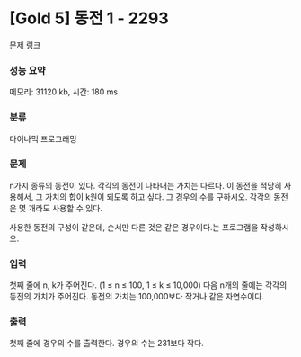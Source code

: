 # [Gold 5] 동전 1 - 2293

[문제 링크](https://www.acmicpc.net/problem/2293)

###  성능 요약

메모리: 31120 kb, 시간: 180 ms

### 분류  

다이나믹 프로그래밍

### 문제

n가지 종류의 동전이 있다. 각각의 동전이 나타내는 가치는 다르다. 이 동전을 적당히 사용해서, 그 가치의 합이 k원이 되도록 하고 싶다. 그 경우의 수를 구하시오. 각각의 동전은 몇 개라도 사용할 수 있다.

사용한 동전의 구성이 같은데, 순서만 다른 것은 같은 경우이다.는 프로그램을 작성하시오.

### 입력

첫째 줄에 n, k가 주어진다. (1 ≤ n ≤ 100, 1 ≤ k ≤ 10,000) 다음 n개의 줄에는 각각의 동전의 가치가 주어진다. 동전의 가치는 100,000보다 작거나 같은 자연수이다.

### 출력 

첫째 줄에 경우의 수를 출력한다. 경우의 수는 231보다 작다.